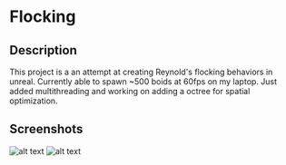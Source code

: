 # Flocking

## Description
This project is a an attempt at creating Reynold's flocking behaviors in unreal. Currently able to spawn ~500 boids at 60fps on my laptop. Just added multithreading and working on adding a octree for spatial optimization.

## Screenshots
![alt text](https://i.imgur.com/8Rb9Ll1.png "Flocking1")
![alt text](https://i.imgur.com/HLmYz5a.jpg "Flocking2")


